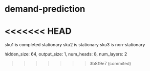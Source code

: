 # demand-prediction
<<<<<<< HEAD
=======
sku1 is completed stationary
sku2 is  stationary
sku3 is non-stationary

hidden_size: 64, output_size: 1, num_heads: 8, num_layers: 2
>>>>>>> 3b8f9e7 (commited)
